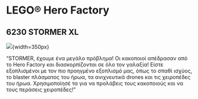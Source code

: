 # LEGO® Hero Factory

## 6230 STORMER XL

![](https://www.lego.com/cdn/product-assets/product.img.pri/6230_prod.jpg){width=350px}

“STORMER, έχουμε ένα μεγάλο πρόβλημα! Οι κακοποιοί απέδρασαν από το Hero Factory και διασκορπίζονται σε όλο τον γαλαξία! Είστε εξοπλισμένοι με τον πιο προηγμένο εξοπλισμό μας, όπως το σπαθί ισχύος, το blaster πλάσματος του ήρωα, τα ανιχνευτικά drones και τις χειροπέδες του ήρωα. Χρησιμοποίησέ τα για να προλάβεις τους κακοποιούς και να τους περάσεις χειροπέδες!”